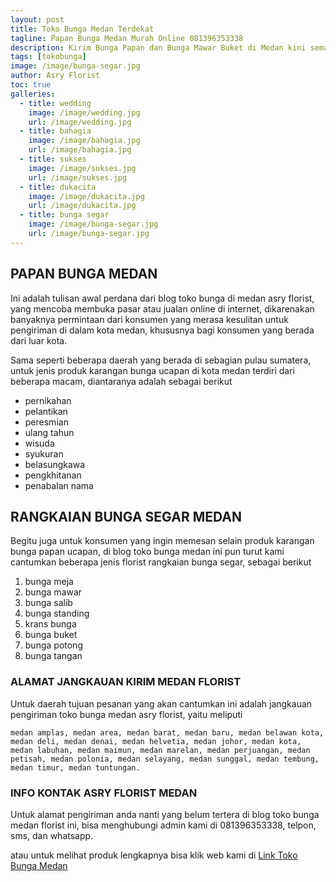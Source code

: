 ```yaml
---
layout: post
title: Toko Bunga Medan Terdekat
tagline: Papan Bunga Medan Murah Online 081396353338
description: Kirim Bunga Papan dan Bunga Mawar Buket di Medan kini semakin mudah dan simpel karena hadirnya salah satu florist medan terbaik.
tags: [tokobunga]
image: /image/bunga-segar.jpg
author: Asry Florist
toc: true
galleries:
  - title: wedding
    image: /image/wedding.jpg
    url: /image/wedding.jpg
  - title: bahagia
    image: /image/bahagia.jpg
    url: /image/bahagia.jpg
  - title: sukses
    image: /image/sukses.jpg
    url: /image/sukses.jpg
  - title: dukacita
    image: /image/dukacita.jpg
    url: /image/dukacita.jpg
  - title: bunga segar
    image: /image/bunga-segar.jpg
    url: /image/bunga-segar.jpg
---
```


## PAPAN BUNGA MEDAN
Ini adalah tulisan awal perdana dari blog toko bunga di medan asry florist, yang mencoba membuka pasar atau jualan online di internet, dikarenakan banyaknya permintaan dari
konsumen yang merasa kesulitan untuk pengiriman di dalam kota medan, khususnya bagi konsumen yang berada dari luar kota.

Sama seperti beberapa daerah yang berada di sebagian pulau sumatera, untuk jenis produk karangan bunga ucapan di kota medan terdiri dari beberapa macam, diantaranya
adalah sebagai berikut
- pernikahan
- pelantikan
- peresmian
- ulang tahun
- wisuda
- syukuran
- belasungkawa
- pengkhitanan
- penabalan nama

## RANGKAIAN BUNGA SEGAR MEDAN

Begitu juga untuk konsumen yang ingin memesan selain produk karangan bunga papan ucapan, di blog toko bunga medan ini pun turut kami cantumkan beberapa jenis florist rangkaian bunga segar, sebagai berikut
1. bunga meja
2. bunga mawar
3. bunga salib
4. bunga standing
5. krans bunga
6. bunga buket
7. bunga potong
8. bunga tangan

### ALAMAT JANGKAUAN KIRIM MEDAN FLORIST

Untuk daerah tujuan pesanan yang akan cantumkan ini adalah jangkauan pengiriman toko bunga medan asry florist, yaitu meliputi

```
medan amplas, medan area, medan barat, medan baru, medan belawan kota, medan deli, medan denai, medan helvetia, medan johor, medan kota, medan labuhan, medan maimun, medan marelan, medan perjuangan, medan petisah, medan polonia, medan selayang, medan sunggal, medan tembung, medan timur, medan tuntungan.
```

### INFO KONTAK ASRY FLORIST MEDAN

Untuk alamat pengiriman anda nanti yang belum tertera di blog toko bunga medan florist ini, bisa menghubungi admin kami di 081396353338, telpon, sms, dan whatsapp.

atau untuk melihat produk lengkapnya bisa klik web kami di [Link Toko Bunga Medan](https://www.tokobungaasryflorist.com/2013/01/toko-bunga-medan.html "toko bunga di medan")
